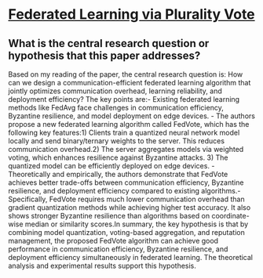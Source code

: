 # [Federated Learning via Plurality Vote](https://arxiv.org/abs/2110.02998)

## What is the central research question or hypothesis that this paper addresses?

Based on my reading of the paper, the central research question is: How can we design a communication-efficient federated learning algorithm that jointly optimizes communication overhead, learning reliability, and deployment efficiency? The key points are:- Existing federated learning methods like FedAvg face challenges in communication efficiency, Byzantine resilience, and model deployment on edge devices. - The authors propose a new federated learning algorithm called FedVote, which has the following key features:1) Clients train a quantized neural network model locally and send binary/ternary weights to the server. This reduces communication overhead.2) The server aggregates models via weighted voting, which enhances resilience against Byzantine attacks. 3) The quantized model can be efficiently deployed on edge devices. - Theoretically and empirically, the authors demonstrate that FedVote achieves better trade-offs between communication efficiency, Byzantine resilience, and deployment efficiency compared to existing algorithms.- Specifically, FedVote requires much lower communication overhead than gradient quantization methods while achieving higher test accuracy. It also shows stronger Byzantine resilience than algorithms based on coordinate-wise median or similarity scores.In summary, the key hypothesis is that by combining model quantization, voting-based aggregation, and reputation management, the proposed FedVote algorithm can achieve good performance in communication efficiency, Byzantine resilience, and deployment efficiency simultaneously in federated learning. The theoretical analysis and experimental results support this hypothesis.
